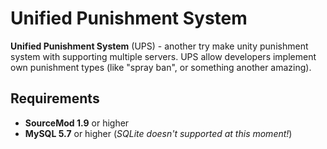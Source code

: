# Unified Punishment System
**Unified Punishment System** (UPS) - another try make unity punishment system with supporting multiple servers. UPS allow developers implement own punishment types (like "spray ban", or something another amazing).

## Requirements
- **SourceMod 1.9** or higher
- **MySQL 5.7** or higher (_SQLite doesn't supported at this moment!_)
